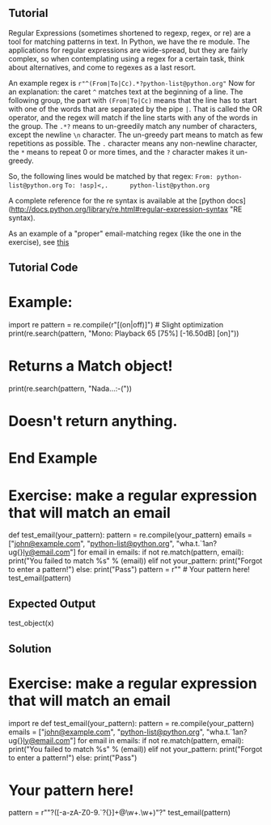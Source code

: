 Tutorial
--------

Regular Expressions (sometimes shortened to regexp, regex, or re) are a
tool for matching patterns in text. In Python, we have the re module.
The applications for regular expressions are wide-spread, but they are
fairly complex, so when contemplating using a regex for a certain task,
think about alternatives, and come to regexes as a last resort.

An example regex is `r"^(From|To|Cc).*?python-list@python.org"` Now for an
explanation:
the caret `^` matches text at the beginning of a line. The following
group, the part with `(From|To|Cc)` means that the line has to start with
one of the words that are separated by the pipe `|`. That is called
the OR operator, and the regex will match if the line starts with any
of the words in the group. The `.*?` means to un-greedily match any
number of  characters, except the newline `\n` character. The un-greedy
part means to match as few repetitions as possible. The `.` character
means any non-newline character, the `*` means to repeat 0 or more
times, and the `?` character makes it un-greedy.

So, the following lines would be matched by that regex:
`From: python-list@python.org`
`To: !asp]<,.      python-list@python.org`

A complete reference for the re syntax is available at the [python
docs](http://docs.python.org/library/re.html#regular-expression-syntax
"RE syntax).

As an example of a "proper" email-matching regex (like the one in the
exercise), see [this](http://www.ex-parrot.com/pdw/Mail-RFC822-Address.html)

Tutorial Code
-------------
# Example:
import re
pattern = re.compile(r"\[(on|off)\]") # Slight optimization
print(re.search(pattern, "Mono: Playback 65 [75%] [-16.50dB] [on]"))
# Returns a Match object!
print(re.search(pattern, "Nada...:-("))
# Doesn't return anything.
# End Example

# Exercise: make a regular expression that will match an email
def test_email(your_pattern):
    pattern = re.compile(your_pattern)
    emails = ["john@example.com", "python-list@python.org", "wha.t.`1an?ug{}ly@email.com"]
    for email in emails:
        if not re.match(pattern, email):
            print("You failed to match %s" % (email))
        elif not your_pattern:
            print("Forgot to enter a pattern!")
        else:
            print("Pass")
pattern = r"" # Your pattern here!
test_email(pattern)

Expected Output
---------------
test_object(x)

Solution
--------
# Exercise: make a regular expression that will match an email
import re
def test_email(your_pattern):
    pattern = re.compile(your_pattern)
    emails = ["john@example.com", "python-list@python.org", "wha.t.`1an?ug{}ly@email.com"]
    for email in emails:
        if not re.match(pattern, email):
            print("You failed to match %s" % (email))
        elif not your_pattern:
            print("Forgot to enter a pattern!")
        else:
            print("Pass")
# Your pattern here!
pattern = r"\"?([-a-zA-Z0-9.`?{}]+@\w+\.\w+)\"?"
test_email(pattern)
